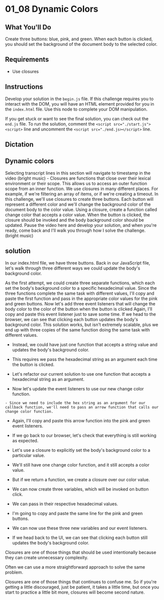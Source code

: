 # 01_08 Dynamic Colors

## What You'll Do

Create three buttons: blue, pink, and green. When each button is clicked, you should set the background of the document body to the selected color.

## Requirements

- Use closures

## Instructions

Develop your solution in the `begin.js` file. If this challenge requires you to interact with the DOM, you will have an HTML element provided for you in the `index.html` file. Use this node to complete your DOM manipulation.

If you get stuck or want to see the final solution, you can check out the `end.js` file. To run the solution, comment the `<script src="./start.js"><script>` line and uncomment the `<script src="./end.js></script>` line.


## Dictation

## Dynamic colors
Selecting transcript lines in this section will navigate to timestamp in the video
(bright music) - Closures are functions that close over their lexical environment or their scope. This allows us to access an outer function scope from an inner function. We use closures in many different places. For example, if we're filtering an array of items, or if we're creating a timeout. In this challenge, we'll use closures to create three buttons. Each button will represent a different color and we'll change the background color of the document body to the color value. Using a closure, create a function called change color that accepts a color value. When the button is clicked, the closure should be invoked and the body background color should be updated. Pause the video here and develop your solution, and when you're ready, come back and I'll walk you through how I solve the challenge. (bright music) 


## solution

In our index.html file, we have three buttons. Back in our JavaScript file, let's walk through three different ways we could update the body's background color. 

As the first attempt, we could create three separate functions, which each set the body's background color to a specific hexadecimal value. 
Since the three functions complete the same task with different values, I'll copy and paste the first function and pass in the appropriate color values for the pink and green buttons. Now let's add three event listeners that will change the body color to the color of the button when the button is clicked Again, I'll copy and paste this event listener just to save some time. If we head to the browser, we can see that clicking each button updates the body's background color. This solution works, but isn't extremely scalable, plus we end up with three copies of the same function doing the same task with different values. 

- Instead, we could have just one function that accepts a string value and updates the body's background color. 

- This requires we pass the hexadecimal string as an argument each time the button is clicked. 

- Let's refactor our current solution to use one function that accepts a hexadecimal string as an argument. 

- Now let's update the event listeners to use our new change color function. 

`- Since we need to include the hex string as an argument for our callback function, we'll need to pass an arrow function that calls our change color function.` 

- Again, I'll copy and paste this arrow function into the pink and green event listeners. 

- If we go back to our browser, let's check that everything is still working as expected. 

- Let's use a closure to explicitly set the body's background color to a particular value. 

- We'll still have one change color function, and it still accepts a color value. 
- But if we return a function, we create a closure over our color value. 
- We can now create three variables, which will be invoked on button click. 
- We can pass in their respective hexadecimal values. 
- I'm going to copy and paste the same line for the pink and green buttons. 
- We can now use these three new variables and our event listeners. 
- If we head back to the UI, we can see that clicking each button still updates the body's background color. 


Closures are one of those things that should be used intentionally because they can create unnecessary complexity. 

Often we can use a more straightforward approach to solve the same problem. 

Closures are one of those things that continues to confuse me. So if you're getting a little discouraged, just be patient, it takes a little time, but once you start to practice a little bit more, closures will become second nature.